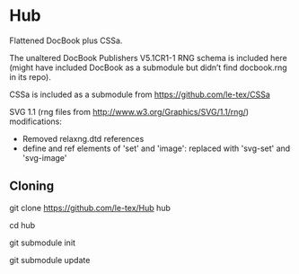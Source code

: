 Hub
===

Flattened DocBook plus CSSa.

The unaltered DocBook Publishers V5.1CR1-1 RNG schema is included here (might have included DocBook as a submodule but didn’t find docbook.rng in its repo).

CSSa is included as a submodule from https://github.com/le-tex/CSSa

SVG 1.1 (rng files from http://www.w3.org/Graphics/SVG/1.1/rng/) modifications: 
 
 * Removed relaxng.dtd references
 * define and ref elements of 'set' and 'image': replaced with 'svg-set' and 'svg-image'

Cloning
-------

git clone https://github.com/le-tex/Hub hub

cd hub

git submodule init

git submodule update

